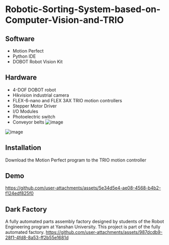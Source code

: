 # Robotic-Sorting-System-based-on-Computer-Vision-and-TRIO

## Software
- Motion Perfect
- Python IDE
- DOBOT Robot Vision Kit

## Hardware
- 4-DOF DOBOT robot
- Hikvision industrial camera
- FLEX-6-nano and FLEX 3AX TRIO motion controllers
- Stepper Motor Driver
- I/O Modules
- Photoelectric switch
- Conveyor belts
![image](https://github.com/user-attachments/assets/af42ba3f-538d-4072-8d48-fe0e47cb40b2)

![image](https://github.com/user-attachments/assets/bd6fde09-0d3e-4e5a-b599-c6e2fd22796b)

## Installation
Download the Motion Perfect program to the TRIO motion controller

## Demo
https://github.com/user-attachments/assets/5e34d5e4-ae08-4568-b4b2-f124edf825f0

## Dark Factory
A fully automated parts assembly factory designed by students of the Robot Engineering program at Yanshan University. This project is part of the fully automated factory.
https://github.com/user-attachments/assets/987dcdb9-28f1-4fd8-8a53-ff2b55e1681d




